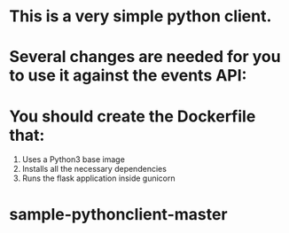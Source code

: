 # This is a very simple python client.

# Several changes are needed for you to use it against the events API:
# You should create the Dockerfile that:

1. Uses a Python3 base image
1. Installs all the necessary dependencies
1. Runs the flask application inside gunicorn
  

# sample-pythonclient-master
